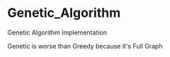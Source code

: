 # Genetic_Algorithm
Genetic Algorithm implementation

Genetic is worse than Greedy because it's Full Graph
